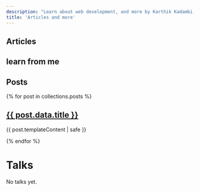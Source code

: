 ```yaml
---
description: "Learn about web development, and more by Karthik Kadambi, full stack web developer"
title: 'Articles and more'
---
```

<section class="section-inset">
  <div class="flow">
    <h1>Articles</h1>
    <h2>learn from me</h2>
  </div>
</section>
<h2>Posts</h2>
{% for post in collections.posts %}
    <article>
        <h2><a href="{{ post.url }}">{{ post.data.title }}</a></h2>
        <p>{{ post.templateContent | safe }}</p>
    </article>
{% endfor %}
<h1>Talks</h1>
<p>No talks yet.</p>